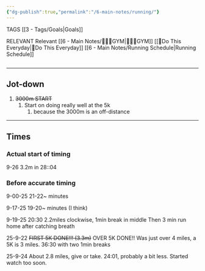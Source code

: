 ```yaml
---
{"dg-publish":true,"permalink":"/6-main-notes/running/"}
---
```


TAGS [[3 - Tags/Goals\|Goals]]

RELEVANT
Relevant
[[6 - Main Notes/🏋🏼‍♀️GYM\|🏋🏼‍♀️GYM]]
[[📌Do This Everyday\|📌Do This Everyday]]
[[6 - Main Notes/Running Schedule\|Running Schedule]]


```table-of-contents
```

- - -


## Jot-down
1. ~~3000m START~~
	1. Start on doing really well at the 5k 
		1. because the 3000m is an off-distance

- - -

## Times

### Actual start of timing
9-26
3.2m in 28::04


### Before accurate timing
9-00-25
21-22~ minutes

9-17-25
19-20~ minutes (I think)

9-19-25
20:30 2.2miles clockwise, 1min break in middle
Then 3 min run home after catching breath


25-9-22
~~FIRST 5K DONE!!! (3.3m)~~
OVER 5K DONE!! Was just over 4 miles, a 5K is 3 miles.
36:30 with two 1min breaks

25-9-24 
About 2.8 miles, give or take.
24:01, probably a bit less. Started watch too soon. 





